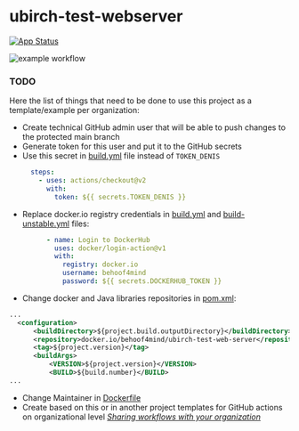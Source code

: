 # ubirch-test-webserver

[![App Status](https://ci.dev.ubirch.com/api/badge?name=ubirch-test-webserver&revision=true)](https://ci.dev.ubirch.com/applications/ubirch-test-webserver)

![example workflow](https://github.com/behoof4mind/ubirch-test-webserver/actions/workflows/build.yml/badge.svg)

### TODO

Here the list of things that need to be done to use this project as a template/example per organization:
- Create technical GitHub admin user that will be able to push changes to the protected main branch
- Generate token for this user and put it to the GitHub secrets
- Use this secret in [build.yml](.github/workflows/build.yml?plain=1#L14) file instead of `TOKEN_DENIS`
  ```yaml
    steps:
      - uses: actions/checkout@v2
        with:
          token: ${{ secrets.TOKEN_DENIS }}
  ```
- Replace docker.io registry credentials in [build.yml](.github/workflows/build.yml?plain=1#L14) and [build-unstable.yml](.github/workflows/build-unstable.yml) files:
  ```yaml
        - name: Login to DockerHub
          uses: docker/login-action@v1
          with:
            registry: docker.io
            username: behoof4mind
            password: ${{ secrets.DOCKERHUB_TOKEN }}
  ```
- Change docker and Java libraries repositories in [pom.xml](pom.xml):
```xml
...
  <configuration>
      <buildDirectory>${project.build.outputDirectory}</buildDirectory>
      <repository>docker.io/behoof4mind/ubirch-test-web-server</repository>
      <tag>${project.version}</tag>
      <buildArgs>
          <VERSION>${project.version}</VERSION>
          <BUILD>${build.number}</BUILD>
...
```
- Change Maintainer in [Dockerfile](Dockerfile)
- Create based on this or in another project templates for GitHub actions on organizational level [_Sharing workflows with your organization_](https://docs.github.com/en/actions/learn-github-actions/sharing-workflows-with-your-organization)
